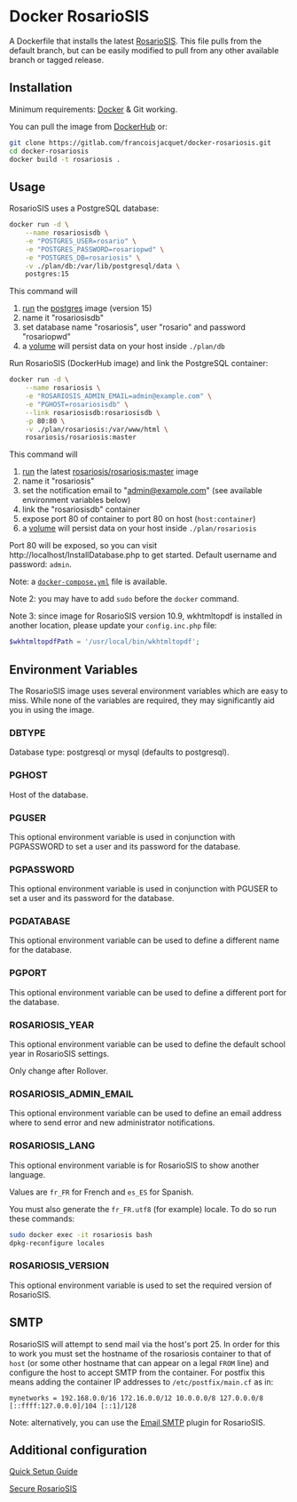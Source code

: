 Docker RosarioSIS
=================

A Dockerfile that installs the latest [RosarioSIS](https://www.rosariosis.org/). This file pulls from the default branch, but can be easily modified to pull from any other available branch or tagged release.

## Installation

Minimum requirements: [Docker](https://www.docker.com/) & Git working.

You can pull the image from [DockerHub](https://hub.docker.com/r/rosariosis/rosariosis) or:

```bash
git clone https://gitlab.com/francoisjacquet/docker-rosariosis.git
cd docker-rosariosis
docker build -t rosariosis .
```

## Usage

RosarioSIS uses a PostgreSQL database:
```bash
docker run -d \
	--name rosariosisdb \
	-e "POSTGRES_USER=rosario" \
	-e "POSTGRES_PASSWORD=rosariopwd" \
	-e "POSTGRES_DB=rosariosis" \
	-v ./plan/db:/var/lib/postgresql/data \
	postgres:15
```
This command will
1. [run](https://docs.docker.com/engine/reference/commandline/run/) the [postgres](https://hub.docker.com/_/postgres/) image (version 15)
2. name it "rosariosisdb"
3. set database name "rosariosis", user "rosario" and password "rosariopwd"
4. a [volume](https://docs.docker.com/storage/volumes/) will persist data on your host inside `./plan/db`

Run RosarioSIS (DockerHub image) and link the PostgreSQL container:
```bash
docker run -d \
	--name rosariosis \
	-e "ROSARIOSIS_ADMIN_EMAIL=admin@example.com" \
	-e "PGHOST=rosariosisdb" \
	--link rosariosisdb:rosariosisdb \
	-p 80:80 \
	-v ./plan/rosariosis:/var/www/html \
	rosariosis/rosariosis:master
```
This command will
1. [run](https://docs.docker.com/engine/reference/commandline/run/) the latest [rosariosis/rosariosis:master](https://hub.docker.com/r/rosariosis/rosariosis) image
2. name it "rosariosis"
3. set the notification email to "admin@example.com" (see available environment variables below)
4. link the "rosariosisdb" container
5. expose port 80 of container to port 80 on host (`host:container`)
5. a [volume](https://docs.docker.com/storage/volumes/) will persist data on your host inside `./plan/rosariosis`

Port 80 will be exposed, so you can visit http://localhost/InstallDatabase.php to get started. Default username and password: `admin`.

Note: a [`docker-compose.yml`](docker-compose.yml) file is available.

Note 2: you may have to add `sudo` before the `docker` command.

Note 3: since image for RosarioSIS version 10.9, wkhtmltopdf is installed in another location, please update your `config.inc.php` file:
```php
$wkhtmltopdfPath = '/usr/local/bin/wkhtmltopdf';
```

## Environment Variables

The RosarioSIS image uses several environment variables which are easy to miss. While none of the variables are required, they may significantly aid you in using the image.

### DBTYPE

Database type: postgresql or mysql (defaults to postgresql).

### PGHOST

Host of the database.

### PGUSER

This optional environment variable is used in conjunction with PGPASSWORD to set a user and its password for the database.

### PGPASSWORD

This optional environment variable is used in conjunction with PGUSER to set a user and its password for the database.

### PGDATABASE

This optional environment variable can be used to define a different name for the database.

### PGPORT

This optional environment variable can be used to define a different port for the database.

### ROSARIOSIS_YEAR

This optional environment variable can be used to define the default school year in RosarioSIS settings.

Only change after Rollover.

### ROSARIOSIS_ADMIN_EMAIL

This optional environment variable can be used to define an email address where to send error and new administrator notifications.

### ROSARIOSIS_LANG

This optional environment variable is for RosarioSIS to show another language.

Values are `fr_FR` for French and `es_ES` for Spanish.

You must also generate the `fr_FR.utf8` (for example) locale. To do so run these commands:
```bash
sudo docker exec -it rosariosis bash
dpkg-reconfigure locales
```

### ROSARIOSIS_VERSION

This optional environment variable is used to set the required version of RosarioSIS.

## SMTP

RosarioSIS will attempt to send mail via the host's port 25. In order for this to work you must set the hostname of the rosariosis container to that of `host` (or some other hostname that can appear on a legal `FROM` line) and configure the host to accept SMTP from the container. For postfix this means adding the container IP addresses to `/etc/postfix/main.cf` as in:

```
mynetworks = 192.168.0.0/16 172.16.0.0/12 10.0.0.0/8 127.0.0.0/8 [::ffff:127.0.0.0]/104 [::1]/128
```

Note: alternatively, you can use the [Email SMTP](https://www.rosariosis.org/plugins/email-smtp/) plugin for RosarioSIS.


## Additional configuration

[Quick Setup Guide](https://www.rosariosis.org/quick-setup-guide/)

[Secure RosarioSIS](https://gitlab.com/francoisjacquet/rosariosis/-/wikis/Secure-RosarioSIS)
